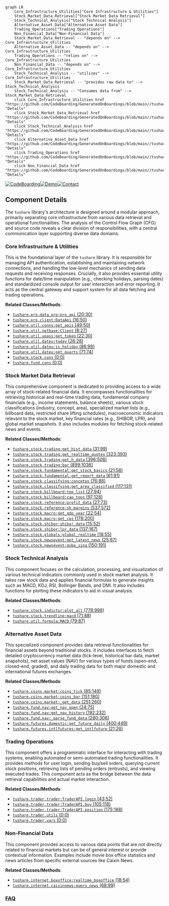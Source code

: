 ```mermaid
graph LR
    Core_Infrastructure_Utilities["Core Infrastructure & Utilities"]
    Stock_Market_Data_Retrieval["Stock Market Data Retrieval"]
    Stock_Technical_Analysis["Stock Technical Analysis"]
    Alternative_Asset_Data["Alternative Asset Data"]
    Trading_Operations["Trading Operations"]
    Non_Financial_Data["Non-Financial Data"]
    Stock_Market_Data_Retrieval -- "depends on" --> Core_Infrastructure_Utilities
    Alternative_Asset_Data -- "depends on" --> Core_Infrastructure_Utilities
    Trading_Operations -- "relies on" --> Core_Infrastructure_Utilities
    Non_Financial_Data -- "depends on" --> Core_Infrastructure_Utilities
    Stock_Technical_Analysis -- "utilizes" --> Core_Infrastructure_Utilities
    Stock_Market_Data_Retrieval -- "provides raw data to" --> Stock_Technical_Analysis
    Stock_Technical_Analysis -- "Consumes data from" --> Stock_Market_Data_Retrieval
    click Core_Infrastructure_Utilities href "https://github.com/CodeBoarding/GeneratedOnBoardings/blob/main//tushare/Core_Infrastructure_Utilities.md" "Details"
    click Stock_Market_Data_Retrieval href "https://github.com/CodeBoarding/GeneratedOnBoardings/blob/main//tushare/Stock_Market_Data_Retrieval.md" "Details"
    click Stock_Technical_Analysis href "https://github.com/CodeBoarding/GeneratedOnBoardings/blob/main//tushare/Stock_Technical_Analysis.md" "Details"
    click Alternative_Asset_Data href "https://github.com/CodeBoarding/GeneratedOnBoardings/blob/main//tushare/Alternative_Asset_Data.md" "Details"
    click Trading_Operations href "https://github.com/CodeBoarding/GeneratedOnBoardings/blob/main//tushare/Trading_Operations.md" "Details"
    click Non_Financial_Data href "https://github.com/CodeBoarding/GeneratedOnBoardings/blob/main//tushare/Non_Financial_Data.md" "Details"
```
[![CodeBoarding](https://img.shields.io/badge/Generated%20by-CodeBoarding-9cf?style=flat-square)](https://github.com/CodeBoarding/GeneratedOnBoardings)[![Demo](https://img.shields.io/badge/Try%20our-Demo-blue?style=flat-square)](https://www.codeboarding.org/demo)[![Contact](https://img.shields.io/badge/Contact%20us%20-%20contact@codeboarding.org-lightgrey?style=flat-square)](mailto:contact@codeboarding.org)

## Component Details

The `tushare` library's architecture is designed around a modular approach, primarily separating core infrastructure from various data retrieval and operational functionalities. The analysis of the Control Flow Graph (CFG) and source code reveals a clear division of responsibilities, with a central communication layer supporting diverse data domains.

### Core Infrastructure & Utilities
This is the foundational layer of the `tushare` library. It is responsible for managing API authentication, establishing and maintaining network connections, and handling the low-level mechanics of sending data requests and receiving responses. Crucially, it also provides essential utility functions for date/time manipulation (e.g., checking holidays, parsing dates) and standardized console output for user interaction and error reporting. It acts as the central gateway and support system for all data fetching and trading operations.


**Related Classes/Methods**:

- <a href="https://github.com/waditu/tushare/blob/master/tushare/pro/data_pro.py#L20-L30" target="_blank" rel="noopener noreferrer">`tushare.pro.data_pro:pro_api` (20:30)</a>
- <a href="https://github.com/waditu/tushare/blob/master/tushare/pro/client.py#L16-L50" target="_blank" rel="noopener noreferrer">`tushare.pro.client:DataApi` (16:50)</a>
- <a href="https://github.com/waditu/tushare/blob/master/tushare/util/conns.py#L49-L50" target="_blank" rel="noopener noreferrer">`tushare.util.conns:get_apis` (49:50)</a>
- <a href="https://github.com/waditu/tushare/blob/master/tushare/util/netbase.py#L8-L27" target="_blank" rel="noopener noreferrer">`tushare.util.netbase:Client` (8:27)</a>
- <a href="https://github.com/waditu/tushare/blob/master/tushare/util/upass.py#L22-L30" target="_blank" rel="noopener noreferrer">`tushare.util.upass:get_token` (22:30)</a>
- <a href="https://github.com/waditu/tushare/blob/master/tushare/util/dateu.py#L26-L28" target="_blank" rel="noopener noreferrer">`tushare.util.dateu:today` (26:28)</a>
- <a href="https://github.com/waditu/tushare/blob/master/tushare/util/dateu.py#L86-L98" target="_blank" rel="noopener noreferrer">`tushare.util.dateu:is_holiday` (86:98)</a>
- <a href="https://github.com/waditu/tushare/blob/master/tushare/util/dateu.py#L71-L74" target="_blank" rel="noopener noreferrer">`tushare.util.dateu:get_quarts` (71:74)</a>
- <a href="https://github.com/waditu/tushare/blob/master/tushare/stock/cons.py#L0-L0" target="_blank" rel="noopener noreferrer">`tushare.stock.cons` (0:0)</a>
- <a href="https://github.com/waditu/tushare/blob/master/tushare/fund/cons.py#L0-L0" target="_blank" rel="noopener noreferrer">`tushare.fund.cons` (0:0)</a>


### Stock Market Data Retrieval
This comprehensive component is dedicated to providing access to a wide array of stock-related financial data. It encompasses functionalities for retrieving historical and real-time trading data, fundamental company financials (e.g., income statements, balance sheets), various stock classifications (industry, concept, area), specialized market lists (e.g., billboard data, restricted share lifting schedules), macroeconomic indicators relevant to the stock market, key financial rates (e.g., SHIBOR, LPR), and global market snapshots. It also includes modules for fetching stock-related news and events.


**Related Classes/Methods**:

- <a href="https://github.com/waditu/tushare/blob/master/tushare/stock/trading.py#L31-L99" target="_blank" rel="noopener noreferrer">`tushare.stock.trading:get_hist_data` (31:99)</a>
- <a href="https://github.com/waditu/tushare/blob/master/tushare/stock/trading.py#L323-L393" target="_blank" rel="noopener noreferrer">`tushare.stock.trading:get_realtime_quotes` (323:393)</a>
- <a href="https://github.com/waditu/tushare/blob/master/tushare/stock/trading.py#L396-L508" target="_blank" rel="noopener noreferrer">`tushare.stock.trading:get_h_data` (396:508)</a>
- <a href="https://github.com/waditu/tushare/blob/master/tushare/stock/trading.py#L899-L1036" target="_blank" rel="noopener noreferrer">`tushare.stock.trading:bar` (899:1036)</a>
- <a href="https://github.com/waditu/tushare/blob/master/tushare/stock/fundamental.py#L21-L58" target="_blank" rel="noopener noreferrer">`tushare.stock.fundamental:get_stock_basics` (21:58)</a>
- <a href="https://github.com/waditu/tushare/blob/master/tushare/stock/fundamental.py#L61-L91" target="_blank" rel="noopener noreferrer">`tushare.stock.fundamental:get_report_data` (61:91)</a>
- <a href="https://github.com/waditu/tushare/blob/master/tushare/stock/classifying.py#L76-L88" target="_blank" rel="noopener noreferrer">`tushare.stock.classifying:concetps` (76:88)</a>
- <a href="https://github.com/waditu/tushare/blob/master/tushare/stock/classifying.py#L117-L131" target="_blank" rel="noopener noreferrer">`tushare.stock.classifying:get_area_classified` (117:131)</a>
- <a href="https://github.com/waditu/tushare/blob/master/tushare/stock/billboard.py#L27-L94" target="_blank" rel="noopener noreferrer">`tushare.stock.billboard:top_list` (27:94)</a>
- <a href="https://github.com/waditu/tushare/blob/master/tushare/stock/billboard.py#L97-L128" target="_blank" rel="noopener noreferrer">`tushare.stock.billboard:cap_tops` (97:128)</a>
- <a href="https://github.com/waditu/tushare/blob/master/tushare/stock/reference.py#L27-L73" target="_blank" rel="noopener noreferrer">`tushare.stock.reference:profit_data` (27:73)</a>
- <a href="https://github.com/waditu/tushare/blob/master/tushare/stock/reference.py#L537-L572" target="_blank" rel="noopener noreferrer">`tushare.stock.reference:sh_margins` (537:572)</a>
- <a href="https://github.com/waditu/tushare/blob/master/tushare/stock/macro.py#L22-L54" target="_blank" rel="noopener noreferrer">`tushare.stock.macro:get_gdp_year` (22:54)</a>
- <a href="https://github.com/waditu/tushare/blob/master/tushare/stock/macro.py#L178-L200" target="_blank" rel="noopener noreferrer">`tushare.stock.macro:get_cpi` (178:200)</a>
- <a href="https://github.com/waditu/tushare/blob/master/tushare/stock/shibor.py#L15-L52" target="_blank" rel="noopener noreferrer">`tushare.stock.shibor:shibor_data` (15:52)</a>
- <a href="https://github.com/waditu/tushare/blob/master/tushare/stock/shibor.py#L137-L167" target="_blank" rel="noopener noreferrer">`tushare.stock.shibor:lpr_data` (137:167)</a>
- <a href="https://github.com/waditu/tushare/blob/master/tushare/stock/globals.py#L18-L55" target="_blank" rel="noopener noreferrer">`tushare.stock.globals:global_realtime` (18:55)</a>
- <a href="https://github.com/waditu/tushare/blob/master/tushare/stock/newsevent.py#L25-L67" target="_blank" rel="noopener noreferrer">`tushare.stock.newsevent:get_latest_news` (25:67)</a>
- <a href="https://github.com/waditu/tushare/blob/master/tushare/stock/newsevent.py#L150-L191" target="_blank" rel="noopener noreferrer">`tushare.stock.newsevent:guba_sina` (150:191)</a>


### Stock Technical Analysis
This component focuses on the calculation, processing, and visualization of various technical indicators commonly used in stock market analysis. It takes raw stock data and applies financial formulas to generate insights such as MACD, KDJ, RSI, Bollinger Bands, and DMI. It also includes functions for plotting these indicators to aid in visual analysis.


**Related Classes/Methods**:

- <a href="https://github.com/waditu/tushare/blob/master/tushare/stock/indictor.py#L778-L998" target="_blank" rel="noopener noreferrer">`tushare.stock.indictor:plot_all` (778:998)</a>
- <a href="https://github.com/waditu/tushare/blob/master/tushare/stock/trendline.py#L71-L88" target="_blank" rel="noopener noreferrer">`tushare.stock.trendline:macd` (71:88)</a>
- <a href="https://github.com/waditu/tushare/blob/master/tushare/util/formula.py#L79-L87" target="_blank" rel="noopener noreferrer">`tushare.util.formula:MACD` (79:87)</a>


### Alternative Asset Data
This specialized component provides data retrieval functionalities for financial assets beyond traditional stocks. It includes interfaces to fetch detailed cryptocurrency market data (tick-level, historical bar data, market snapshots), net asset values (NAV) for various types of funds (open-end, closed-end, graded), and daily trading data for both major domestic and international futures exchanges.


**Related Classes/Methods**:

- <a href="https://github.com/waditu/tushare/blob/master/tushare/coins/market.py#L85-L149" target="_blank" rel="noopener noreferrer">`tushare.coins.market:coins_tick` (85:149)</a>
- <a href="https://github.com/waditu/tushare/blob/master/tushare/coins/market.py#L151-L180" target="_blank" rel="noopener noreferrer">`tushare.coins.market:coins_bar` (151:180)</a>
- <a href="https://github.com/waditu/tushare/blob/master/tushare/coins/market.py#L251-L260" target="_blank" rel="noopener noreferrer">`tushare.coins.market:_get_data` (251:260)</a>
- <a href="https://github.com/waditu/tushare/blob/master/tushare/fund/nav.py#L24-L75" target="_blank" rel="noopener noreferrer">`tushare.fund.nav:get_nav_open` (24:75)</a>
- <a href="https://github.com/waditu/tushare/blob/master/tushare/fund/nav.py#L192-L232" target="_blank" rel="noopener noreferrer">`tushare.fund.nav:get_nav_history` (192:232)</a>
- <a href="https://github.com/waditu/tushare/blob/master/tushare/fund/nav.py#L280-L306" target="_blank" rel="noopener noreferrer">`tushare.fund.nav:_parse_fund_data` (280:306)</a>
- <a href="https://github.com/waditu/tushare/blob/master/tushare/futures/domestic.py#L400-L449" target="_blank" rel="noopener noreferrer">`tushare.futures.domestic:get_future_daily` (400:449)</a>
- <a href="https://github.com/waditu/tushare/blob/master/tushare/futures/intlfutures.py#L21-L26" target="_blank" rel="noopener noreferrer">`tushare.futures.intlfutures:get_intlfuture` (21:26)</a>


### Trading Operations
This component offers a programmatic interface for interacting with trading systems, enabling automated or semi-automated trading functionalities. It provides methods for user login, sending buy/sell orders, querying current stock positions, retrieving lists of pending orders (entrusts), and viewing executed trades. This component acts as the bridge between the data retrieval capabilities and actual market interaction.


**Related Classes/Methods**:

- <a href="https://github.com/waditu/tushare/blob/master/tushare/trader/trader.py#L43-L52" target="_blank" rel="noopener noreferrer">`tushare.trader.trader:TraderAPI.login` (43:52)</a>
- <a href="https://github.com/waditu/tushare/blob/master/tushare/trader/trader.py#L105-L118" target="_blank" rel="noopener noreferrer">`tushare.trader.trader:TraderAPI.buy` (105:118)</a>
- <a href="https://github.com/waditu/tushare/blob/master/tushare/trader/trader.py#L175-L188" target="_blank" rel="noopener noreferrer">`tushare.trader.trader:TraderAPI.position` (175:188)</a>
- <a href="https://github.com/waditu/tushare/blob/master/tushare/trader/utils.py#L0-L0" target="_blank" rel="noopener noreferrer">`tushare.trader.utils` (0:0)</a>
- <a href="https://github.com/waditu/tushare/blob/master/tushare/trader/vars.py#L0-L0" target="_blank" rel="noopener noreferrer">`tushare.trader.vars` (0:0)</a>


### Non-Financial Data
This component provides access to various data points that are not directly related to financial markets but can be of general interest or provide contextual information. Examples include movie box office statistics and news articles from specific external sources like Caixin News.


**Related Classes/Methods**:

- <a href="https://github.com/waditu/tushare/blob/master/tushare/internet/boxoffice.py#L18-L54" target="_blank" rel="noopener noreferrer">`tushare.internet.boxoffice:realtime_boxoffice` (18:54)</a>
- <a href="https://github.com/waditu/tushare/blob/master/tushare/internet/caixinnews.py#L68-L99" target="_blank" rel="noopener noreferrer">`tushare.internet.caixinnews:query_news` (68:99)</a>




### [FAQ](https://github.com/CodeBoarding/GeneratedOnBoardings/tree/main?tab=readme-ov-file#faq)